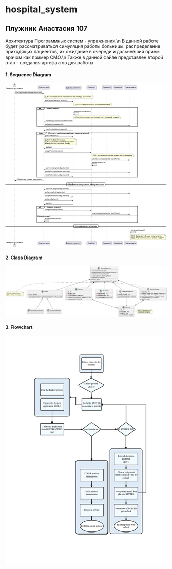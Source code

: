 # hospital_system
## Плужник Анастасия 107
Архитектура Программных систем - упражнения.\n
В данной работе будет рассматриваться симуляция работы больницы: распределение приходящих пациентов, их ожидание в очереди и дальнейший прием врачом как пример СМО.\n
Также в данной файле представлен второй этап - создания артефактов для работы
#### 1. Sequence Diagram
![Image alt](https://github.com/Nao2705/hospital_system/blob/main/sequence_diagram_hospital_final.png)
#### 2. Class Diagram
![Image alt](https://github.com/Nao2705/hospital_system/blob/main/Class_diagram_hospital_final.png)
#### 3. Flowchart
![Image alt](https://github.com/Nao2705/hospital_system/blob/main/Hospital_flowchart_page-0001%20(1).jpg)

